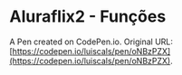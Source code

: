 # Aluraflix2 - Funções

A Pen created on CodePen.io. Original URL: [https://codepen.io/luiscals/pen/oNBzPZX](https://codepen.io/luiscals/pen/oNBzPZX).


